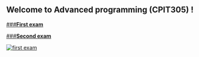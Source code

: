 ## Welcome to Advanced programming (CPIT305) !


[###**First exam**](FirstExam.md)

[###**Second exam**](SecondExam.md)


[![first exam](https://www.proprofs.com/quiz-school/topic_images/p19cpcvtrh7sm1hqqjas172v11k73.jpg "first exam")](https://www.proprofs.com/quiz-school/topic_images/p19cpcvtrh7sm1hqqjas172v11k73.jpg "first exam")
